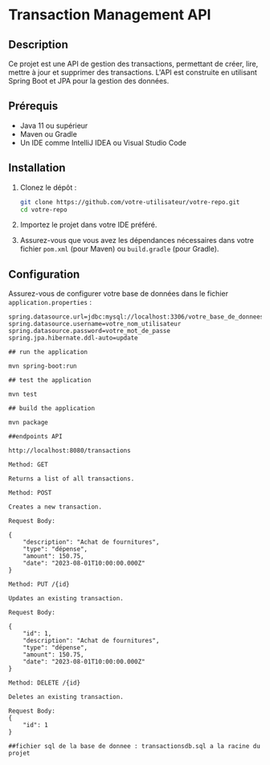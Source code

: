 # Transaction Management API

## Description

Ce projet est une API de gestion des transactions, permettant de créer, lire, mettre à jour et supprimer des transactions. L'API est construite en utilisant Spring Boot et JPA pour la gestion des données.

## Prérequis

- Java 11 ou supérieur
- Maven ou Gradle
- Un IDE comme IntelliJ IDEA ou Visual Studio Code

## Installation

1. Clonez le dépôt :
    ```sh
    git clone https://github.com/votre-utilisateur/votre-repo.git
    cd votre-repo
    ```

2. Importez le projet dans votre IDE préféré.

3. Assurez-vous que vous avez les dépendances nécessaires dans votre fichier `pom.xml` (pour Maven) ou `build.gradle` (pour Gradle).

## Configuration

Assurez-vous de configurer votre base de données dans le fichier `application.properties` :

```properties
spring.datasource.url=jdbc:mysql://localhost:3306/votre_base_de_donnees
spring.datasource.username=votre_nom_utilisateur    
spring.datasource.password=votre_mot_de_passe
spring.jpa.hibernate.ddl-auto=update

## run the application

mvn spring-boot:run

## test the application

mvn test

## build the application

mvn package

##endpoints API

http://localhost:8080/transactions

Method: GET

Returns a list of all transactions.

Method: POST

Creates a new transaction.

Request Body:

{
    "description": "Achat de fournitures",
    "type": "dépense",
    "amount": 150.75,
    "date": "2023-08-01T10:00:00.000Z"
}

Method: PUT /{id}

Updates an existing transaction.

Request Body:

{
    "id": 1,
    "description": "Achat de fournitures",
    "type": "dépense",
    "amount": 150.75,
    "date": "2023-08-01T10:00:00.000Z"
}

Method: DELETE /{id}

Deletes an existing transaction.

Request Body:
{
    "id": 1
}

##fichier sql de la base de donnee : transactionsdb.sql a la racine du projet


